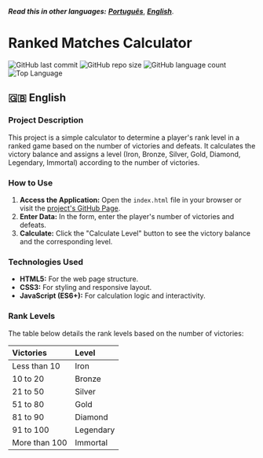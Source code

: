 _**Read this in other languages:**_ [_**Português**_](README.md), [_**English**_](README.en.md).

# Ranked Matches Calculator

![GitHub last commit](https://img.shields.io/github/last-commit/galafis/Calculadora-de-Partidas-Rankeadas?style=for-the-badge)
![GitHub repo size](https://img.shields.io/github/repo-size/galafis/Calculadora-de-Partidas-Rankeadas?style=for-the-badge)
![GitHub language count](https://img.shields.io/github/languages/count/galafis/Calculadora-de-Partidas-Rankeadas?style=for-the-badge)
![Top Language](https://img.shields.io/github/languages/top/galafis/Calculadora-de-Partidas-Rankeadas?style=for-the-badge)

## 🇬🇧 English

### Project Description

This project is a simple calculator to determine a player's rank level in a ranked game based on the number of victories and defeats. It calculates the victory balance and assigns a level (Iron, Bronze, Silver, Gold, Diamond, Legendary, Immortal) according to the number of victories.

### How to Use

1.  **Access the Application:** Open the `index.html` file in your browser or visit the [project's GitHub Page](https://galafis.github.io/Calculadora-de-Partidas-Rankeadas/).
2.  **Enter Data:** In the form, enter the player's number of victories and defeats.
3.  **Calculate:** Click the "Calculate Level" button to see the victory balance and the corresponding level.

### Technologies Used

*   **HTML5:** For the web page structure.
*   **CSS3:** For styling and responsive layout.
*   **JavaScript (ES6+):** For calculation logic and interactivity.

### Rank Levels

The table below details the rank levels based on the number of victories:

| Victories     | Level       |
| :------------ | :---------- |
| Less than 10  | Iron        |
| 10 to 20      | Bronze      |
| 21 to 50      | Silver      |
| 51 to 80      | Gold        |
| 81 to 90      | Diamond     |
| 91 to 100     | Legendary   |
| More than 100 | Immortal    |

